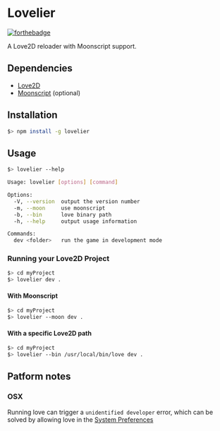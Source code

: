 # Lovelier

[![forthebadge](https://forthebadge.com/images/badges/built-with-love.svg)](https://forthebadge.com)

A Love2D reloader with Moonscript support.

## Dependencies

* [Love2D](https://love2d.org)
* [Moonscript](http://moonscript.org) (optional)

## Installation

```bash
$> npm install -g lovelier
```

## Usage

```bash
$> lovelier --help

Usage: lovelier [options] [command]

Options:
  -V, --version  output the version number
  -m, --moon     use moonscript
  -b, --bin      love binary path
  -h, --help     output usage information

Commands:
  dev <folder>   run the game in development mode
```

### Running your Love2D Project

```bash
$> cd myProject
$> lovelier dev .
```

#### With Moonscript

```bash
$> cd myProject
$> lovelier --moon dev .
```

#### With a specific Love2D path

```bash
$> cd myProject
$> lovelier --bin /usr/local/bin/love dev .
```

## Patform notes

### OSX

Running love can trigger a `unidentified developer` error, which can be solved by allowing love in the [System Preferences](https://www.macworld.co.uk/how-to/mac-software/mac-app-unidentified-developer-3669596/)